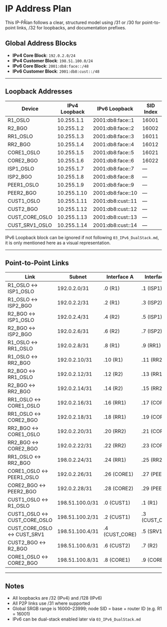 # IP Address Plan

This IP-PÅlan follows a clear, structured model using /31 or /30 for point-to-point links, /32 for loopbacks, and documentation prefixes.

## Global Address Blocks

* **IPv4 Core Block**: `192.0.2.0/24`
* **IPv4 Customer Block**: `198.51.100.0/24`
* **IPv6 Core Block**: `2001:db8:face::/48`
* **IPv6 Customer Block**: `2001:db8:cust::/48`

---

## Loopback Addresses

| Device          | IPv4 Loopback  | IPv6 Loopback      | SID Index |
| --------------- | -------------- | ------------------ | --------- |
| R1_OSLO         | 10.255.1.1     | 2001:db8:face::1   | 16001     |
| R2_BGO          | 10.255.1.2     | 2001:db8:face::2   | 16002     |
| RR1_OSLO        | 10.255.1.3     | 2001:db8:face::3   | 16011     |
| RR2_BGO         | 10.255.1.4     | 2001:db8:face::4   | 16012     |
| CORE1_OSLO      | 10.255.1.5     | 2001:db8:face::5   | 16021     |
| CORE2_BGO       | 10.255.1.6     | 2001:db8:face::6   | 16022     |
| ISP1_OSLO       | 10.255.1.7     | 2001:db8:face::7   | —         |
| ISP2_BGO        | 10.255.1.8     | 2001:db8:face::8   | —         |
| PEER1_OSLO      | 10.255.1.9     | 2001:db8:face::9   | —         |
| PEER2_BGO       | 10.255.1.10    | 2001:db8:face::10  | —         |
| CUST1_OSLO      | 10.255.1.11    | 2001:db8:cust::11  | —         |
| CUST2_BGO       | 10.255.1.12    | 2001:db8:cust::12  | —         |
| CUST_CORE_OSLO  | 10.255.1.13    | 2001:db8:cust::13  | —         |
| CUST_SRV1_OSLO  | 10.255.1.14    | 2001:db8:cust::14  | —         |

IPv6 Loopback block can be ignored if not following `03_IPv6_DualStack.md`, it is only mentioned here as a visual representation.

---

## Point-to-Point Links

| Link                              | Subnet           | Interface A     | Interface B     |
| --------------------------------- | ---------------- | --------------- | --------------- |
| R1_OSLO ↔ ISP1_OSLO               | 192.0.2.0/31     | .0 (R1)         | .1 (ISP1)       |
| R1_OSLO ↔ ISP2_BGO                | 192.0.2.2/31     | .2 (R1)         | .3 (ISP2)       |
| R2_BGO ↔ ISP1_OSLO                | 192.0.2.4/31     | .4 (R2)         | .5 (ISP1)       |
| R2_BGO ↔ ISP2_BGO                 | 192.0.2.6/31     | .6 (R2)         | .7 (ISP2)       |
| R1_OSLO ↔ RR1_OSLO                | 192.0.2.8/31     | .8 (R1)         | .9 (RR1)        |
| R1_OSLO ↔ RR2_BGO                 | 192.0.2.10/31    | .10 (R1)        | .11 (RR2)       |
| R2_BGO ↔ RR1_OSLO                 | 192.0.2.12/31    | .12 (R2)        | .13 (RR1)       |
| R2_BGO ↔ RR2_BGO                  | 192.0.2.14/31    | .14 (R2)        | .15 (RR2)       |
| RR1_OSLO ↔ CORE1_OSLO             | 192.0.2.16/31    | .16 (RR1)       | .17 (CORE1)     |
| RR1_OSLO ↔ CORE2_BGO              | 192.0.2.18/31    | .18 (RR1)       | .19 (CORE2)     |
| RR2_BGO ↔ CORE1_OSLO              | 192.0.2.20/31    | .20 (RR2)       | .21 (CORE1)     |
| RR2_BGO ↔ CORE2_BGO               | 192.0.2.22/31    | .22 (RR2)       | .23 (CORE2)     |
| RR1_OSLO ↔ RR2_BGO                | 198.0.2.24/31    | .24 (RR1)       | .25 (RR2)       |
| CORE1_OSLO ↔ PEER1_OSLO           | 192.0.2.26/31    | .26 (CORE1)     | .27 (PEER1)     |
| CORE2_BGO ↔ PEER2_BGO             | 192.0.2.28/31    | .28 (CORE2)     | .29 (PEER2)     |
| CUST1_OSLO ↔ R1_OSLO              | 198.51.100.0/31  | .0 (CUST1)      | .1 (R1)         |
| CUST1_OSLO ↔ CUST_CORE_OSLO       | 198.51.100.2/31  | .2 (CUST1)      | .3 (CUST_CORE)  |
| CUST_CORE_OSLO ↔ CUST_SRV1        | 198.51.100.4/31  | .4 (CUST_CORE)  | .5 (SRV1)       |
| CUST2_BGO ↔ R2_BGO                | 198.51.100.6/31  | .6 (CUST2)      | .7 (R2)         |
| CORE1_OSLO ↔ CORE2_BGO            | 198.51.100.8/31  | .8 (CORE1)      | .9 (CORE2)      |

---

## Notes

* All loopbacks are /32 (IPv4) and /128 (IPv6)
* All P2P links use /31 where supported
* Global SRGB range is 16000–23999; node SID = base + router ID (e.g. R1 = 16001)
* IPv6 can be dual-stack enabled later via `03_IPv6_DualStack.md`
